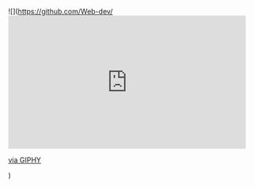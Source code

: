 ![](https://github.com/Web-dev/<iframe src="https://giphy.com/embed/7VyWtGNh0wPqRYXCAs" width="480" height="269" style="" frameBorder="0" class="giphy-embed" allowFullScreen></iframe><p><a href="https://giphy.com/gifs/7VyWtGNh0wPqRYXCAs">via GIPHY</a></p>
)
